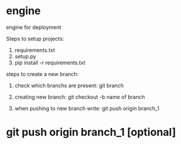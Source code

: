 # engine
engine for deployment

Steps to setup projects:
1. requirements.txt
2. setup.py
3. pip install -r requirements.txt

steps to create a new branch:
1. check which branchs are present:
git branch

2. creating new branch:
git checkout -b name of branch

3. when pushing to new branch write:
git push origin branch_1

# git push origin branch_1 [optional]
